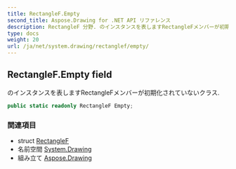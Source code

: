 ```yaml
---
title: RectangleF.Empty
second_title: Aspose.Drawing for .NET API リファレンス
description: RectangleF 分野. のインスタンスを表しますRectangleFメンバーが初期化されていないクラス.
type: docs
weight: 20
url: /ja/net/system.drawing/rectanglef/empty/
---
```

## RectangleF.Empty field

のインスタンスを表しますRectangleFメンバーが初期化されていないクラス.

```csharp
public static readonly RectangleF Empty;
```

### 関連項目

* struct [RectangleF](../)
* 名前空間 [System.Drawing](../../rectanglef/)
* 組み立て [Aspose.Drawing](../../../)


